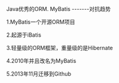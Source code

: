 Java优秀的ORM. MyBatis	-------对抗趋势

1.MyBatis一个开源ORM项目

2.起源于iBatis

3.轻量级的ORM框架，重量级的是Hibernate

4.2010年并且改名为MyBatis

5.2013年11月迁移到Github
